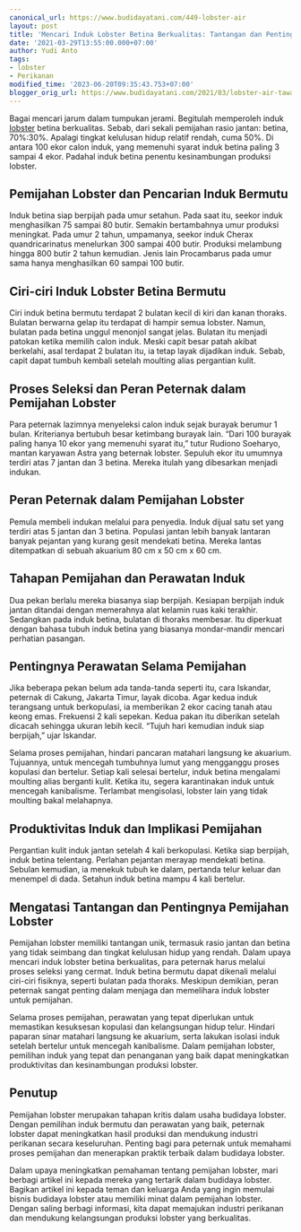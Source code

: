 ```yaml
---
canonical_url: https://www.budidayatani.com/449-lobster-air
layout: post
title: 'Mencari Induk Lobster Betina Berkualitas: Tantangan dan Pentingnya Pemijahan'
date: '2021-03-29T13:55:00.000+07:00'
author: Yudi Anto
tags:
- lobster
- Perikanan
modified_time: '2023-06-20T09:35:43.753+07:00'
blogger_orig_url: https://www.budidayatani.com/2021/03/lobster-air-tawar-sulitnya-cari-penerus.html
---
```


<p>Bagai mencari jarum dalam tumpukan jerami. Begitulah memperoleh induk <a href="https://www.budidayatani.com/search/label/lobster">lobster</a> betina berkualitas. Sebab, dari sekali pemijahan rasio jantan: betina, 70%:30%. Apalagi tingkat kelulusan hidup relatif rendah, cuma 50%. Di antara 100 ekor calon induk, yang memenuhi syarat induk betina paling 3 sampai 4 ekor. Padahal induk betina penentu kesinambungan produksi lobster.</p><h2>Pemijahan Lobster dan Pencarian Induk Bermutu</h2><p>Induk betina siap berpijah pada umur setahun. Pada saat itu, seekor induk menghasilkan 75 sampai 80 butir. Semakin bertambahnya umur produksi meningkat. Pada umur 2 tahun, umpamanya, seekor induk Cherax quandricarinatus menelurkan 300 sampai 400 butir. Produksi melambung hingga 800 butir 2 tahun kemudian. Jenis lain Procambarus pada umur sama hanya menghasilkan 60 sampai 100 butir.</p><h2>Ciri-ciri Induk Lobster Betina Bermutu</h2><p>Ciri induk betina bermutu terdapat 2 bulatan kecil di kiri dan kanan thoraks. Bulatan berwarna gelap itu terdapat di hampir semua lobster. Namun, bulatan pada betina unggul menonjol sangat jelas. Bulatan itu menjadi patokan ketika memilih calon induk. Meski capit besar patah akibat berkelahi, asal terdapat 2 bulatan itu, ia tetap layak dijadikan induk. Sebab, capit dapat tumbuh kembali setelah moulting alias pergantian kulit.</p><h2>Proses Seleksi dan Peran Peternak dalam Pemijahan Lobster</h2><p>Para peternak lazimnya menyeleksi calon induk sejak burayak berumur 1 bulan. Kriterianya bertubuh besar ketimbang burayak lain. “Dari 100 burayak paling hanya 10 ekor yang memenuhi syarat itu,” tutur Rudiono Soeharyo, mantan karyawan Astra yang beternak lobster. Sepuluh ekor itu umumnya terdiri atas 7 jantan dan 3 betina. Mereka itulah yang dibesarkan menjadi indukan.</p><h2>Peran Peternak dalam Pemijahan Lobster</h2><p>Pemula membeli indukan melalui para penyedia. Induk dijual satu set yang terdiri atas 5 jantan dan 3 betina. Populasi jantan lebih banyak lantaran banyak pejantan yang kurang gesit mendekati betina. Mereka lantas ditempatkan di sebuah akuarium 80 cm x 50 cm x 60 cm.</p><h2>Tahapan Pemijahan dan Perawatan Induk</h2><p>Dua pekan berlalu mereka biasanya siap berpijah. Kesiapan berpijah induk jantan ditandai dengan memerahnya alat kelamin ruas kaki terakhir. Sedangkan pada induk betina, bulatan di thoraks membesar. Itu diperkuat dengan bahasa tubuh induk betina yang biasanya mondar-mandir mencari perhatian pasangan.</p><h2>Pentingnya Perawatan Selama Pemijahan</h2><p>Jika beberapa pekan belum ada tanda-tanda seperti itu, cara Iskandar, peternak di Cakung, Jakarta Timur, layak dicoba. Agar kedua induk terangsang untuk berkopulasi, ia memberikan 2 ekor cacing tanah atau keong emas. Frekuensi 2 kali sepekan. Kedua pakan itu diberikan setelah dicacah sehingga ukuran lebih kecil. “Tujuh hari kemudian induk siap berpijah,” ujar Iskandar.</p><p>Selama proses pemijahan, hindari pancaran matahari langsung ke akuarium. Tujuannya, untuk mencegah tumbuhnya lumut yang mengganggu proses kopulasi dan bertelur. Setiap kali selesai bertelur, induk betina mengalami moulting alias berganti kulit. Ketika itu, segera karantinakan induk untuk mencegah kanibalisme. Terlambat mengisolasi, lobster lain yang tidak moulting bakal melahapnya.</p><h2>Produktivitas Induk dan Implikasi Pemijahan</h2><p>Pergantian kulit induk jantan setelah 4 kali berkopulasi. Ketika siap berpijah, induk betina telentang. Perlahan pejantan merayap mendekati betina. Sebulan kemudian, ia menekuk tubuh ke dalam, pertanda telur keluar dan menempel di dada. Setahun induk betina mampu 4 kali bertelur.</p><h2>Mengatasi Tantangan dan Pentingnya Pemijahan Lobster</h2><p>Pemijahan lobster memiliki tantangan unik, termasuk rasio jantan dan betina yang tidak seimbang dan tingkat kelulusan hidup yang rendah. Dalam upaya mencari induk lobster betina berkualitas, para peternak harus melalui proses seleksi yang cermat. Induk betina bermutu dapat dikenali melalui ciri-ciri fisiknya, seperti bulatan pada thoraks. Meskipun demikian, peran peternak sangat penting dalam menjaga dan memelihara induk lobster untuk pemijahan.</p><p>Selama proses pemijahan, perawatan yang tepat diperlukan untuk memastikan kesuksesan kopulasi dan kelangsungan hidup telur. Hindari paparan sinar matahari langsung ke akuarium, serta lakukan isolasi induk setelah bertelur untuk mencegah kanibalisme. Dalam pemijahan lobster, pemilihan induk yang tepat dan penanganan yang baik dapat meningkatkan produktivitas dan kesinambungan produksi lobster.</p><h2>Penutup</h2><p>Pemijahan lobster merupakan tahapan kritis dalam usaha budidaya lobster. Dengan pemilihan induk bermutu dan perawatan yang baik, peternak lobster dapat meningkatkan hasil produksi dan mendukung industri perikanan secara keseluruhan. Penting bagi para peternak untuk memahami proses pemijahan dan menerapkan praktik terbaik dalam budidaya lobster.</p><p>Dalam upaya meningkatkan pemahaman tentang pemijahan lobster, mari berbagi artikel ini kepada mereka yang tertarik dalam budidaya lobster. Bagikan artikel ini kepada teman dan keluarga Anda yang ingin memulai bisnis budidaya lobster atau memiliki minat dalam pemijahan lobster. Dengan saling berbagi informasi, kita dapat memajukan industri perikanan dan mendukung kelangsungan produksi lobster yang berkualitas.</p>